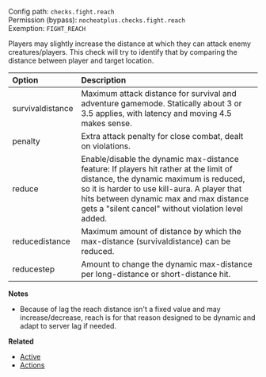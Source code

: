 Config path: `checks.fight.reach`  
Permission (bypass): `nocheatplus.checks.fight.reach`  
Exemption: `FIGHT_REACH`  

Players may slightly increase the distance at which they can attack enemy creatures/players. This check will try to identify that by comparing the distance between player and target location.

| Option              | Description |
| :------------------ | :---------- |
| survivaldistance    | Maximum attack distance for survival and adventure gamemode. Statically about 3 or 3.5 applies, with latency and moving 4.5 makes sense. |
| penalty             | Extra attack penalty for close combat, dealt on violations. |
| reduce              | Enable/disable the dynamic max-distance feature: If players hit rather at the limit of distance, the dynamic maximum is reduced, so it is harder to use kill-aura. A player that hits between dynamic max and max distance gets a "silent cancel" without violation level added. |
| reducedistance      | Maximum amount of distance by which the max-distance (survivaldistance) can be reduced. |
| reducestep          | Amount to change the dynamic max-distance per long-distance or short-distance hit. |

**Notes**
* Because of lag the reach distance isn't a fixed value and may increase/decrease, reach is for that reason designed to be dynamic and adapt to server lag if needed.

**Related**  
* [Active](General#Active)
* [Actions](General#Actions)